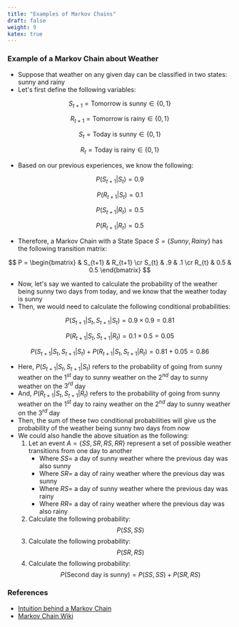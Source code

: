 ```yaml
---
title: "Examples of Markov Chains"
draft: false
weight: 9
katex: true
---
```


### Example of a Markov Chain about Weather
- Suppose that weather on any given day can be classified in two states: sunny and rainy
- Let's first define the following variables:

$$
S_{t+1} = \text{Tomorrow is sunny} \in \lbrace 0,1 \rbrace
$$

$$
R_{t+1} = \text{Tomorrow is rainy} \in \lbrace 0,1 \rbrace
$$

$$
S_{t} = \text{Today is sunny} \in \lbrace 0,1 \rbrace
$$

$$
R_{t} = \text{Today is rainy} \in \lbrace 0,1 \rbrace
$$

- Based on our previous experiences, we know the following:

$$
P(S_{t+1}|S_{t}) = 0.9
$$

$$
P(R_{t+1}|S_{t}) = 0.1
$$

$$
P(S_{t+1}|R_{t}) = 0.5
$$

$$
P(R_{t+1}|R_{t}) = 0.5
$$

- Therefore, a Markov Chain with a State Space $S= \lbrace Sunny, Rainy \rbrace$ has the following transition matrix:

$$
P = \begin{bmatrix}  & S_{t+1} & R_{t+1} \cr S_{t} & .9 & .1 \cr R_{t} & 0.5 & 0.5 \end{bmatrix}
$$

- Now, let's say we wanted to calculate the probability of the weather being sunny two days from today, and we know that the weather today is sunny
- Then, we would need to calculate the following conditional probabilities:

$$
P(S_{t+1}|S_{t}, S_{t+1}|S_{t}) = 0.9 \times 0.9 = 0.81
$$

$$
P(R_{t+1}|S_{t}, S_{t+1}|R_{t}) = 0.1 \times 0.5 = 0.05
$$

$$
P(S_{t+1}|S_{t}, S_{t+1}|S_{t}) + P(R_{t+1}|S_{t}, S_{t+1}|R_{t}) = 0.81 + 0.05 = 0.86
$$

- Here, $P(S_{t+1}|S_{t}, S_{t+1}|S_{t})$ refers to the probability of going from sunny weather on the $1^{st}$ day to sunny weather on the $2^{nd}$ day to sunny weather on the $3^{rd}$ day
- And, $P(R_{t+1}|S_{t}, S_{t+1}|R_{t})$ refers to the probability of going from sunny weather on the $1^{st}$ day to rainy weather on the $2^{nd}$ day to sunny weather on the $3^{rd}$ day
- Then, the sum of these two conditional probabilities will give us the probability of the weather being sunny two days from now
- We could also handle the above situation as the following:
	1. Let an event $A= \lbrace SS,SR,RS,RR \rbrace$ represent a set of possible weather transitions from one day to another
		- Where $SS =$ a day of sunny weather where the previous day was also sunny
		- Where $SR =$ a day of rainy weather where the previous day was sunny
		- Where $RS =$ a day of sunny weather where the previous day was rainy
		- Where $RR =$ a day of rainy weather where the previous day was also rainy
	2. Calculate the following probability:
	$$
	P(SS,SS)
	$$
	3. Calculate the following probability:
	$$
	P(SR,RS)
	$$
	4. Calculate the following probability:
	$$
	P(\text{Second day is sunny}) = P(SS,SS) + P(SR,RS)
	$$

### References
- [Intuition behind a Markov Chain](https://stats.stackexchange.com/questions/165/how-would-you-explain-markov-chain-monte-carlo-mcmc-to-a-layperson)
- [Markov Chain Wiki](https://en.wikipedia.org/wiki/Markov_chain)
